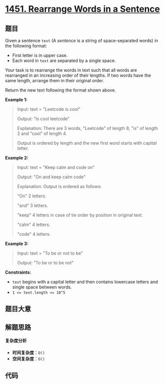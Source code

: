 # [1451. Rearrange Words in a Sentence](https://leetcode.com/problems/rearrange-words-in-a-sentence/)

## 题目

Given a sentence `text` (A _sentence_ is a string of space-separated words)
in the following format:

- First letter is in upper case.
- Each word in `text` are separated by a single space.

Your task is to rearrange the words in text such that all words are rearranged
in an increasing order of their lengths. If two words have the same length,
arrange them in their original order.

Return the new text following the format shown above.

**Example 1:**

> Input: text = "Leetcode is cool"
>
> Output: "Is cool leetcode"
>
> Explanation: There are 3 words, "Leetcode" of length 8, "is" of length 2 and "cool" of length 4.
>
> Output is ordered by length and the new first word starts with capital letter.

**Example 2:**

> Input: text = "Keep calm and code on"
>
> Output: "On and keep calm code"
>
> Explanation: Output is ordered as follows:
>
> "On" 2 letters.
>
> "and" 3 letters.
>
> "keep" 4 letters in case of tie order by position in original text.
>
> "calm" 4 letters.
>
> "code" 4 letters.

**Example 3:**

> Input: text = "To be or not to be"
>
> Output: "To be or to be not"

**Constraints:**

- `text` begins with a capital letter and then contains lowercase letters and single space between words.
- `1 <= text.length <= 10^5`

## 题目大意

## 解题思路

#### 复杂度分析

- **时间复杂度**：`O()`
- **空间复杂度**：`O()`

## 代码

```javascript

```
